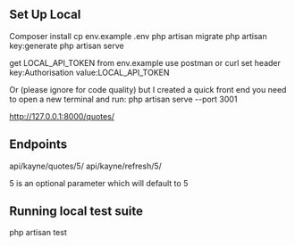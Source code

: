 ## Set Up Local

Composer install
cp env.example .env
php artisan migrate
php artisan key:generate
php artisan serve

get LOCAL_API_TOKEN from env.example
use postman or curl
set header
    key:Authorisation value:LOCAL_API_TOKEN

Or (please ignore for code quality) but I created a quick front end
you need to open a new terminal and run: php artisan serve --port 3001

http://127.0.0.1:8000/quotes/ 

## Endpoints
api/kayne/quotes/5/
api/kayne/refresh/5/

5 is an optional parameter which will default to 5

## Running local test suite
php artisan test

